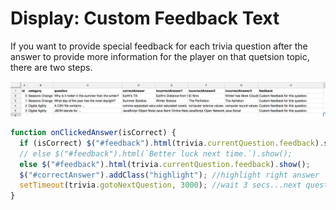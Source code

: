 # Display: Custom Feedback Text

If you want to provide special feedback for each trivia question after the answer to provide more information for the player on that quetsion topic, there are two steps.

![](../../.gitbook/assets/screen-shot-2018-06-19-at-11.02.39-am.png)

```js
function onClickedAnswer(isCorrect) {
  if (isCorrect) $("#feedback").html(trivia.currentQuestion.feedback).show();
  // else $("#feedback").html(`Better luck next time.`).show();
  else $("#feedback").html(trivia.currentQuestion.feedback).show();
  $("#correctAnswer").addClass("highlight"); //highlight right answer
  setTimeout(trivia.gotoNextQuestion, 3000); //wait 3 secs...next question
}
```


